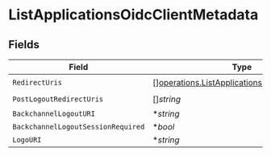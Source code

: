# ListApplicationsOidcClientMetadata


## Fields

| Field                                                                                                          | Type                                                                                                           | Required                                                                                                       | Description                                                                                                    |
| -------------------------------------------------------------------------------------------------------------- | -------------------------------------------------------------------------------------------------------------- | -------------------------------------------------------------------------------------------------------------- | -------------------------------------------------------------------------------------------------------------- |
| `RedirectUris`                                                                                                 | [][operations.ListApplicationsRedirectUrisUnion](../../models/operations/listapplicationsredirecturisunion.md) | :heavy_check_mark:                                                                                             | N/A                                                                                                            |
| `PostLogoutRedirectUris`                                                                                       | []*string*                                                                                                     | :heavy_check_mark:                                                                                             | N/A                                                                                                            |
| `BackchannelLogoutURI`                                                                                         | **string*                                                                                                      | :heavy_minus_sign:                                                                                             | N/A                                                                                                            |
| `BackchannelLogoutSessionRequired`                                                                             | **bool*                                                                                                        | :heavy_minus_sign:                                                                                             | N/A                                                                                                            |
| `LogoURI`                                                                                                      | **string*                                                                                                      | :heavy_minus_sign:                                                                                             | N/A                                                                                                            |